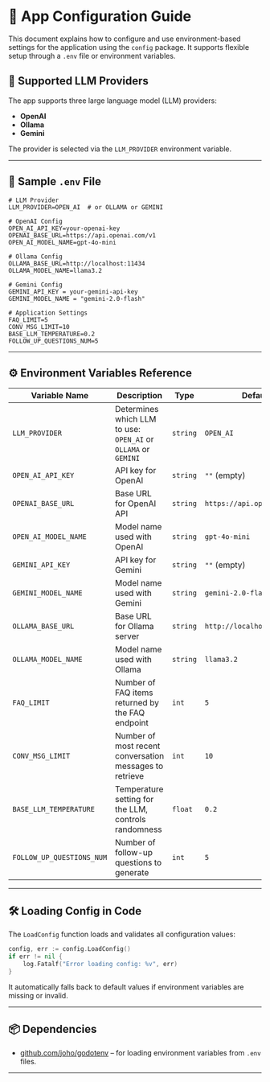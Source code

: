 # 🔧 App Configuration Guide

This document explains how to configure and use environment-based settings for the application using the `config` package. It supports flexible setup through a `.env` file or environment variables.

## 🧠 Supported LLM Providers

The app supports three large language model (LLM) providers:

- **OpenAI**
- **Ollama**
- **Gemini**

The provider is selected via the `LLM_PROVIDER` environment variable.

---

## 📄 Sample `.env` File

```env
# LLM Provider
LLM_PROVIDER=OPEN_AI  # or OLLAMA or GEMINI

# OpenAI Config
OPEN_AI_API_KEY=your-openai-key
OPENAI_BASE_URL=https://api.openai.com/v1
OPEN_AI_MODEL_NAME=gpt-4o-mini

# Ollama Config
OLLAMA_BASE_URL=http://localhost:11434
OLLAMA_MODEL_NAME=llama3.2

# Gemini Config
GEMINI_API_KEY = your-gemini-api-key
GEMINI_MODEL_NAME = "gemini-2.0-flash"

# Application Settings
FAQ_LIMIT=5
CONV_MSG_LIMIT=10
BASE_LLM_TEMPERATURE=0.2
FOLLOW_UP_QUESTIONS_NUM=5
```

---

## ⚙️ Environment Variables Reference

| Variable Name               | Description                                                               | Type     | Default                     |
|----------------------------|---------------------------------------------------------------------------|----------|-----------------------------|
| `LLM_PROVIDER`             | Determines which LLM to use: `OPEN_AI` or `OLLAMA` or `GEMINI`            | `string` | `OPEN_AI`                   |
| `OPEN_AI_API_KEY`          | API key for OpenAI                                                        | `string` | `""` (empty)                |
| `OPENAI_BASE_URL`          | Base URL for OpenAI API                                                   | `string` | `https://api.openai.com/v1` |
| `OPEN_AI_MODEL_NAME`       | Model name used with OpenAI                                               | `string` | `gpt-4o-mini`               |
| `GEMINI_API_KEY`          | API key for Gemini                                                         | `string` | `""` (empty)                |
| `GEMINI_MODEL_NAME`       | Model name used with Gemini                                                | `string` | `gemini-2.0-flash`               |
| `OLLAMA_BASE_URL`          | Base URL for Ollama server                                                | `string` | `http://localhost:11434`    |
| `OLLAMA_MODEL_NAME`        | Model name used with Ollama                                               | `string` | `llama3.2`                  |
| `FAQ_LIMIT`                | Number of FAQ items returned by the FAQ endpoint                          | `int`    | `5`                         |
| `CONV_MSG_LIMIT`           | Number of most recent conversation messages to retrieve                   | `int`    | `10`                        |
| `BASE_LLM_TEMPERATURE`     | Temperature setting for the LLM, controls randomness                      | `float`  | `0.2`                       |
| `FOLLOW_UP_QUESTIONS_NUM` | Number of follow-up questions to generate                                 | `int`    | `5`                         |

---

## 🛠 Loading Config in Code

The `LoadConfig` function loads and validates all configuration values:

```go
config, err := config.LoadConfig()
if err != nil {
	log.Fatalf("Error loading config: %v", err)
}
```

It automatically falls back to default values if environment variables are missing or invalid.

---

## 📦 Dependencies

- [github.com/joho/godotenv](https://github.com/joho/godotenv) – for loading environment variables from `.env` files.

---
